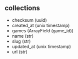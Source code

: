 ## collections

- checksum (uuid)
- created_at (unix timestamp)
- games (ArrayField (game_id))
- name (str)
- slug (str)
- updated_at (unix timestamp)
- url (str)